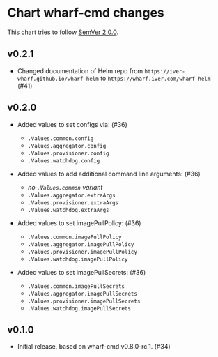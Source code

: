 # Chart wharf-cmd changes

This chart tries to follow [SemVer 2.0.0](https://semver.org/).

<!--
	When composing new changes to this list, try to follow convention.

	Since PR #6 we no longer specify WIP or date per version, in contrast to how
	we operate in our other iver-wharf repos. All changes are published as soon
	as they hit the master branch.

	A good source on conventions can be found here:
	https://changelog.md/
-->

## v0.2.1

- Changed documentation of Helm repo from
  `https://iver-wharf.github.io/wharf-helm` to
  `https://wharf.iver.com/wharf-helm` (#41)

## v0.2.0

- Added values to set configs via: (#36)

  - `.Values.common.config`
  - `.Values.aggregator.config`
  - `.Values.provisioner.config`
  - `.Values.watchdog.config`

- Added values to add additional command line arguments: (#36)

  - *no `.Values.common` variant*
  - `.Values.aggregator.extraArgs`
  - `.Values.provisioner.extraArgs`
  - `.Values.watchdog.extraArgs`

- Added values to set imagePullPolicy: (#36)

  - `.Values.common.imagePullPolicy`
  - `.Values.aggregator.imagePullPolicy`
  - `.Values.provisioner.imagePullPolicy`
  - `.Values.watchdog.imagePullPolicy`

- Added values to set imagePullSecrets: (#36)

  - `.Values.common.imagePullSecrets`
  - `.Values.aggregator.imagePullSecrets`
  - `.Values.provisioner.imagePullSecrets`
  - `.Values.watchdog.imagePullSecrets`

## v0.1.0

- Initial release, based on wharf-cmd v0.8.0-rc.1. (#34)
